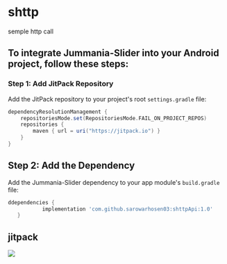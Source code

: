# shttp

semple http call

## To integrate Jummania-Slider into your Android project, follow these steps:

### Step 1: Add JitPack Repository

Add the JitPack repository to your project's root `settings.gradle` file:

```groovy
dependencyResolutionManagement {
    repositoriesMode.set(RepositoriesMode.FAIL_ON_PROJECT_REPOS)
    repositories {
        maven { url = uri("https://jitpack.io") }
    }
}
```

## Step 2: Add the Dependency

Add the Jummania-Slider dependency to your app module's `build.gradle` file:

 ```gradle
ddependencies {
	        implementation 'com.github.sarowarhosen03:shttpApi:1.0'
	}
```

## jitpack
[![](https://jitpack.io/v/sarowarhosen03/shttpApi.svg)](https://jitpack.io/#sarowarhosen03/shttpApi)
